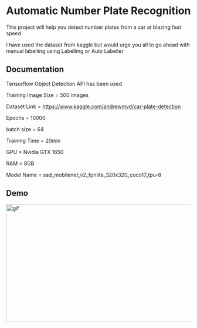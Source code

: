 
# Automatic Number Plate Recognition

This project will help you detect number plates from a car at blazing fast speed

I have used the dataset from kaggle but would urge you all to go ahead with manual labelling using LabelImg or Auto Labeller


## Documentation

Tensorflow Object Detection API has been used

Training Image Size = 500 images

Dataset Link = https://www.kaggle.com/andrewmvd/car-plate-detection

Epochs = 10000

batch size = 64

Training Time = 20min

GPU = Nvidia GTX 1650

RAM = 8GB

Model Name = ssd_mobilenet_v2_fpnlite_320x320_coco17_tpu-8



## Demo


<p><img align = "centre" alt = "gif" src = "https://github.com/akash748/LinearRegGif/blob/main/ANPR_Trim%20(1).gif" width = "800" height = "320"/></p>

